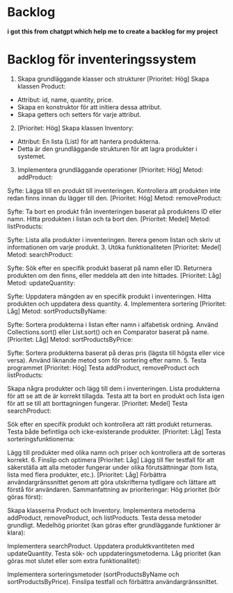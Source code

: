 ﻿# Backlog
**i got this from chatgpt which help me to create a backlog for my project**

# Backlog för inventeringssystem

1. Skapa grundläggande klasser och strukturer
[Prioritet: Hög] Skapa klassen Product:

- Attribut: id, name, quantity, price.
- Skapa en konstruktor för att initiera dessa attribut.
- Skapa getters och setters för varje attribut.

2. [Prioritet: Hög] Skapa klassen Inventory:
- Attribut: En lista (List<Product>) för att hantera produkterna.
- Detta är den grundläggande strukturen för att lagra produkter i systemet.
3. Implementera grundläggande operationer
[Prioritet: Hög] Metod: addProduct:

Syfte: Lägga till en produkt till inventeringen.
Kontrollera att produkten inte redan finns innan du lägger till den.
[Prioritet: Hög] Metod: removeProduct:

Syfte: Ta bort en produkt från inventeringen baserat på produktens ID eller namn.
Hitta produkten i listan och ta bort den.
[Prioritet: Medel] Metod: listProducts:

Syfte: Lista alla produkter i inventeringen.
Iterera genom listan och skriv ut informationen om varje produkt.
3. Utöka funktionaliteten
[Prioritet: Medel] Metod: searchProduct:

Syfte: Sök efter en specifik produkt baserat på namn eller ID.
Returnera produkten om den finns, eller meddela att den inte hittades.
[Prioritet: Låg] Metod: updateQuantity:

Syfte: Uppdatera mängden av en specifik produkt i inventeringen.
Hitta produkten och uppdatera dess quantity.
4. Implementera sortering
[Prioritet: Låg] Metod: sortProductsByName:

Syfte: Sortera produkterna i listan efter namn i alfabetisk ordning.
Använd Collections.sort() eller List.sort() och en Comparator baserat på name.
[Prioritet: Låg] Metod: sortProductsByPrice:

Syfte: Sortera produkterna baserat på deras pris (lägsta till högsta eller vice versa).
Använd liknande metod som för sortering efter namn.
5. Testa programmet
[Prioritet: Hög] Testa addProduct, removeProduct och listProducts:

Skapa några produkter och lägg till dem i inventeringen.
Lista produkterna för att se att de är korrekt tillagda.
Testa att ta bort en produkt och lista igen för att se till att borttagningen fungerar.
[Prioritet: Medel] Testa searchProduct:

Sök efter en specifik produkt och kontrollera att rätt produkt returneras.
Testa både befintliga och icke-existerande produkter.
[Prioritet: Låg] Testa sorteringsfunktionerna:

Lägg till produkter med olika namn och priser och kontrollera att de sorteras korrekt.
6. Finslip och optimera
[Prioritet: Låg] Lägg till fler testfall för att säkerställa att alla metoder fungerar under olika förutsättningar (tom lista, lista med flera produkter, etc.).
[Prioritet: Låg] Förbättra användargränssnittet genom att göra utskrifterna tydligare och lättare att förstå för användaren.
Sammanfattning av prioriteringar:
Hög prioritet (bör göras först):

Skapa klasserna Product och Inventory.
Implementera metoderna addProduct, removeProduct, och listProducts.
Testa dessa metoder grundligt.
Medelhög prioritet (kan göras efter grundläggande funktioner är klara):

Implementera searchProduct.
Uppdatera produktkvantiteten med updateQuantity.
Testa sök- och uppdateringsmetoderna.
Låg prioritet (kan göras mot slutet eller som extra funktionalitet):

Implementera sorteringsmetoder (sortProductsByName och sortProductsByPrice).
Finslipa testfall och förbättra användargränssnittet.